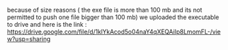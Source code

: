 because of size reasons ( the exe file is more than 100 mb and its not permitted to push one file bigger than 100 mb)
we uploaded the executable to drive and here is the link : https://drive.google.com/file/d/1klYkAcod5o04naY4qXEQAiIp8LmomFL-/view?usp=sharing